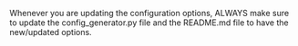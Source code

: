 Whenever you are updating the configuration options, ALWAYS make sure to update the config_generator.py file and the README.md file to have the new/updated options.